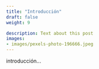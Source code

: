 ```yaml
---
title: "Introducción"
draft: false
weight: 9

description: Text about this post
images:
- images/pexels-photo-196666.jpeg
---
```


introducción...
